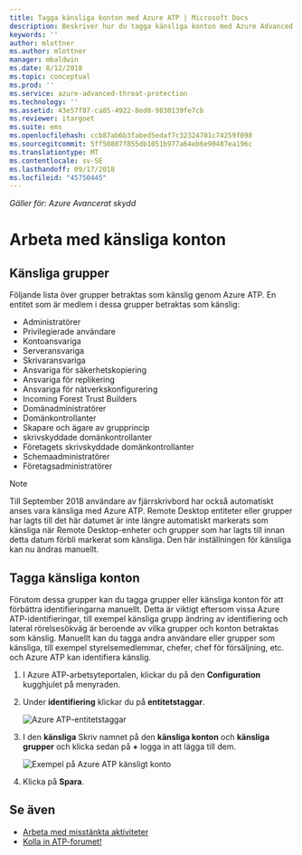 ```yaml
---
title: Tagga känsliga konton med Azure ATP | Microsoft Docs
description: Beskriver hur du tagga känsliga konton med Azure Advanced Threat Protection (ATP)
keywords: ''
author: mlottner
ms.author: mlottner
manager: mbaldwin
ms.date: 8/12/2018
ms.topic: conceptual
ms.prod: ''
ms.service: azure-advanced-threat-protection
ms.technology: ''
ms.assetid: 43e57f87-ca85-4922-8ed0-9830139fe7cb
ms.reviewer: itargoet
ms.suite: ems
ms.openlocfilehash: ccb87ab6b3fabed5edaf7c32324701c74259f098
ms.sourcegitcommit: 5ff50807f855db1051b977a64eb6e90487ea196c
ms.translationtype: MT
ms.contentlocale: sv-SE
ms.lasthandoff: 09/17/2018
ms.locfileid: "45750445"
---
```

*Gäller för: Azure Avancerat skydd*



# <a name="working-with-sensitive-accounts"></a>Arbeta med känsliga konton

## <a name="sensitive-groups"></a>Känsliga grupper

Följande lista över grupper betraktas som känslig genom Azure ATP. En entitet som är medlem i dessa grupper betraktas som känslig:

-   Administratörer
-   Privilegierade användare
-   Kontoansvariga
-   Serveransvariga
-   Skrivaransvariga
-   Ansvariga för säkerhetskopiering
-   Ansvariga för replikering
-   Ansvariga för nätverkskonfigurering 
-   Incoming Forest Trust Builders
-   Domänadministratörer
-   Domänkontrollanter
-   Skapare och ägare av grupprincip 
-   skrivskyddade domänkontrollanter 
-   Företagets skrivskyddade domänkontrollanter 
-   Schemaadministratörer 
-   Företagsadministratörer

 > [!NOTE]
 > Till September 2018 användare av fjärrskrivbord har också automatiskt anses vara känsliga med Azure ATP. Remote Desktop entiteter eller grupper har lagts till det här datumet är inte längre automatiskt markerats som känsliga när Remote Desktop-enheter och grupper som har lagts till innan detta datum förbli markerat som känsliga. Den här inställningen för känsliga kan nu ändras manuellt.  

## <a name="tagging-sensitive-accounts"></a>Tagga känsliga konton

Förutom dessa grupper kan du tagga grupper eller känsliga konton för att förbättra identifieringarna manuellt. Detta är viktigt eftersom vissa Azure ATP-identifieringar, till exempel känsliga grupp ändring av identifiering och lateral rörelsesökväg är beroende av vilka grupper och konton betraktas som känslig. Manuellt kan du tagga andra användare eller grupper som känsliga, till exempel styrelsemedlemmar, chefer, chef för försäljning, etc. och Azure ATP kan identifiera känslig.

1.  I Azure ATP-arbetsyteportalen, klickar du på den **Configuration** kugghjulet på menyraden.

2.  Under **identifiering** klickar du på **entitetstaggar**.

    ![Azure ATP-entitetstaggar](media/entity-tags.png)

3.  I den **känsliga** Skriv namnet på den **känsliga konton** och **känsliga grupper** och klicka sedan på **+** logga in att lägga till dem.

    ![Exempel på Azure ATP känsligt konto](media/sensitive-account-sample.png)

4. Klicka på **Spara**.

    
## <a name="see-also"></a>Se även

- [Arbeta med misstänkta aktiviteter](working-with-suspicious-activities.md)
- [Kolla in ATP-forumet!](https://aka.ms/azureatpcommunity)